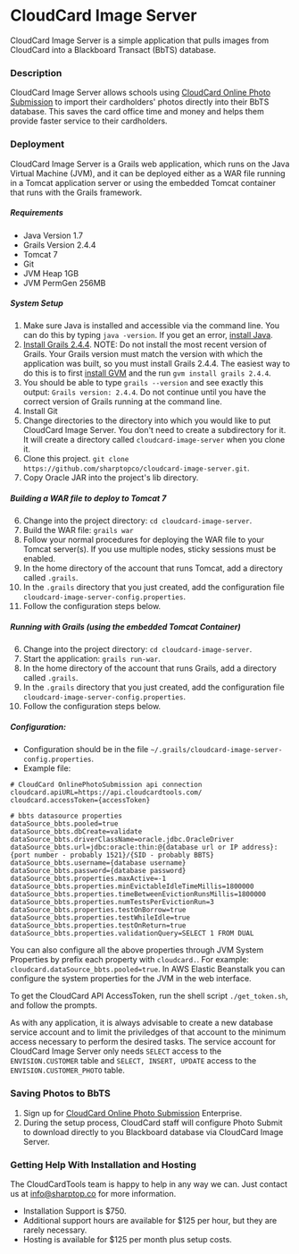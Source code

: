 # CloudCard Image Server

CloudCard Image Server is a simple application that pulls images from CloudCard into a Blackboard Transact (BbTS) database.

### Description
CloudCard Image Server allows schools using [CloudCard Online Photo Submission](http://onlinephotosubmission.com) to import their cardholders' photos directly into their BbTS database. This saves the card office time and money and helps them provide faster service to their cardholders.

### Deployment
CloudCard Image Server is a Grails web application, which runs on the Java Virtual Machine (JVM), and it can be deployed either as a WAR file running in a Tomcat application server or using the embedded Tomcat container that runs with the Grails framework.

##### Requirements
- Java Version 1.7
- Grails Version 2.4.4
- Tomcat 7
- Git
- JVM Heap 1GB
- JVM PermGen 256MB

##### System Setup
1. Make sure Java is installed and accessible via the command line. You can do this by typing `java -version`. If you get an error, [install Java](http://docs.oracle.com/javase/7/docs/webnotes/install/).
2. [Install Grails 2.4.4](https://grails.org/download.html). NOTE: Do not install the most recent version of Grails.  Your Grails version must match the version with which the application was built, so you must install Grails 2.4.4.  The easiest way to do this is to first [install GVM](http://gvmtool.net/) and the run `gvm install grails 2.4.4`.
3. You should be able to type `grails --version` and see exactly this output: `Grails version: 2.4.4`.  Do not continue until you have the correct version of Grails running at the command line.
4. Install Git
5. Change directories to the directory into which you would like to put CloudCard Image Server.  You don't need to create a subdirectory for it.  It will create a directory called `cloudcard-image-server` when you clone it.
6. Clone this project. `git clone https://github.com/sharptopco/cloudcard-image-server.git`.
7. Copy Oracle JAR into the project's lib directory.

##### Building a WAR file to deploy to Tomcat 7
6. Change into the project directory: `cd cloudcard-image-server`.
7. Build the WAR file: `grails war`
8. Follow your normal procedures for deploying the WAR file to your Tomcat server(s).  If you use multiple nodes, sticky sessions must be enabled.
9. In the home directory of the account that runs Tomcat, add a directory called `.grails`.
10. In the `.grails` directory that you just created, add the configuration file `cloudcard-image-server-config.properties`.
11. Follow the configuration steps below.

##### Running with Grails (using the embedded Tomcat Container)
6. Change into the project directory: `cd cloudcard-image-server`.
7. Start the application: `grails run-war`.
8. In the home directory of the account that runs Grails, add a directory called `.grails`.
9. In the `.grails` directory that you just created, add the configuration file `cloudcard-image-server-config.properties`.
10. Follow the configuration steps below.

##### Configuration:
- Configuration should be in the file `~/.grails/cloudcard-image-server-config.properties`.
- Example file:

```
# CloudCard OnlinePhotoSubmission api connection
cloudcard.apiURL=https://api.cloudcardtools.com/
cloudcard.accessToken={accessToken}

# bbts datasource properties
dataSource_bbts.pooled=true
dataSource_bbts.dbCreate=validate
dataSource_bbts.driverClassName=oracle.jdbc.OracleDriver
dataSource_bbts.url=jdbc:oracle:thin:@{database url or IP address}:{port number - probably 1521}/{SID - probably BBTS}
dataSource_bbts.username={database username}
dataSource_bbts.password={database password}
dataSource_bbts.properties.maxActive=-1
dataSource_bbts.properties.minEvictableIdleTimeMillis=1800000
dataSource_bbts.properties.timeBetweenEvictionRunsMillis=1800000
dataSource_bbts.properties.numTestsPerEvictionRun=3
dataSource_bbts.properties.testOnBorrow=true
dataSource_bbts.properties.testWhileIdle=true
dataSource_bbts.properties.testOnReturn=true
dataSource_bbts.properties.validationQuery=SELECT 1 FROM DUAL
```

You can also configure all the above properties through JVM System Properties by prefix each property with `cloudcard.`. For example: `cloudcard.dataSource_bbts.pooled=true`. In AWS Elastic Beanstalk you can configure the system properties for the JVM in the web interface.

To get the CloudCard API AccessToken, run the shell script `./get_token.sh`, and follow the prompts.

As with any application, it is always advisable to create a new database service account and to limit the priviledges of that account to the minimum access necessary to perform the desired tasks.  The service account for CloudCard Image Server only needs `SELECT` access to the `ENVISION.CUSTOMER` table and `SELECT, INSERT, UPDATE` access to the `ENVISION.CUSTOMER_PHOTO` table.

### Saving Photos to BbTS
1. Sign up for [CloudCard Online Photo Submission](http://onlinephotosubmission.com) Enterprise.
2. During the setup process, CloudCard staff will configure Photo Submit to download directly to you Blackboard database via CloudCard Image Server.

### Getting Help With Installation and Hosting
The CloudCardTools team is happy to help in any way we can.  Just contact us at [info@sharptop.co](mailto:info@sharptop.co) for more information.
- Installation Support is $750. 
- Additional support hours are available for $125 per hour, but they are rarely necessary.
- Hosting is available for $125 per month plus setup costs.
